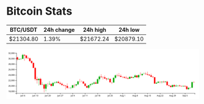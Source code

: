 # Bitcoin Stats

BTC/USDT|24h change|24h high|24h low|
|---|---|---|---|
|$21304.80|1.39%|$21672.24|$20879.10|

<img src="./chart.svg">
